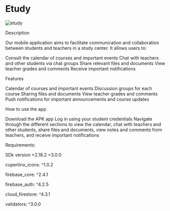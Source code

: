 # Etudy

![etudy](https://user-images.githubusercontent.com/90092056/212763292-48df298f-1fa2-4050-807d-e33175e22e59.png)


Description

Our mobile application aims to facilitate communication and collaboration between students and teachers in a study center. It allows users to:

 Consult the calendar of courses and important events
 Chat with teachers and other students via chat groups
 Share relevant files and documents
 View teacher grades and comments
 Receive important notifications

Features

 Calendar of courses and important events
 Discussion groups for each course
 Sharing files and documents
 View teacher grades and comments
 Push notifications for important announcements and course updates

How to use the app

 Download the APK app
 Log in using your student credentials
 Navigate through the different sections to view the calendar, chat with teachers and other students, share files and documents, view notes and comments from   teachers, and receive important notifications
 
Requirements:

  SDk version >2.18.2 <3.0.0
  
  cupertino_icons: ^1.0.2
  
  firebase_core: ^2.4.1
  
  firebase_auth: ^4.2.5
  
  cloud_firestore: ^4.3.1
  
  validators: ^3.0.0
  
